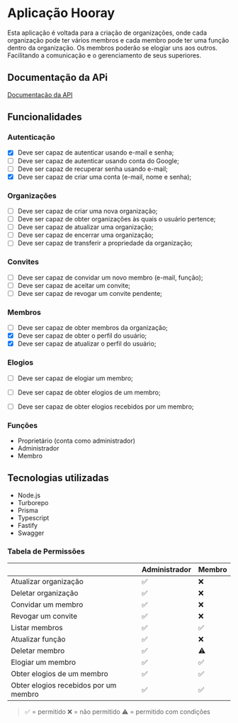# Aplicação Hooray

Esta aplicação é voltada para a criação de organizações, onde cada organização pode ter vários membros e cada membro pode ter uma função dentro da organização. Os membros poderão se elogiar uns aos outros. Facilitando a comunicação e o gerenciamento de seus superiores.


## Documentação da APi

[Documentação da API](http://localhost:3333/docs)


## Funcionalidades

### Autenticação

- [X] Deve ser capaz de autenticar usando e-mail e senha;
- [ ] Deve ser capaz de autenticar usando conta do Google;
- [ ] Deve ser capaz de recuperar senha usando e-mail;
- [X] Deve ser capaz de criar uma conta (e-mail, nome e senha);

### Organizações

- [ ] Deve ser capaz de criar uma nova organização;
- [ ] Deve ser capaz de obter organizações às quais o usuário pertence;
- [ ] Deve ser capaz de atualizar uma organização;
- [ ] Deve ser capaz de encerrar uma organização;
- [ ] Deve ser capaz de transferir a propriedade da organização;

### Convites

- [ ] Deve ser capaz de convidar um novo membro (e-mail, função);
- [ ] Deve ser capaz de aceitar um convite;
- [ ] Deve ser capaz de revogar um convite pendente;

### Membros

- [ ] Deve ser capaz de obter membros da organização;
- [X] Deve ser capaz de obter o perfil do usuário;
- [X] Deve ser capaz de atualizar o perfil do usuário;

### Elogios

- [ ] Deve ser capaz de elogiar um membro;
- [ ] Deve ser capaz de obter elogios de um membro;
- [ ] Deve ser capaz de obter elogios recebidos por um membro;


### Funções

- Proprietário (conta como administrador)
- Administrador
- Membro

## Tecnologias utilizadas

- Node.js
- Turborepo
- Prisma
- Typescript
- Fastify
- Swagger


### Tabela de Permissões

|                        | Administrador | Membro  | 
| ---------------------- | ------------- | ------  | 
| Atualizar organização  | ✅            | ❌     | 
| Deletar organização    | ✅            | ❌     | 
| Convidar um membro     | ✅            | ❌     | 
| Revogar um convite     | ✅            | ❌     | 
| Listar membros         | ✅            | ✅     | 
| Atualizar função       | ✅            | ❌     | 
| Deletar membro         | ✅            | ⚠️     | 
| Elogiar um membro      | ✅            | ✅     | 
| Obter elogios de um membro | ✅            | ✅     | 
| Obter elogios recebidos por um membro | ✅            | ✅     | 


> ✅ = permitido
> ❌ = não permitido
> ⚠️ = permitido com condições

